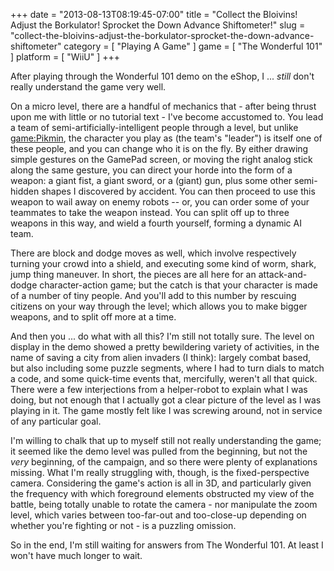 +++
date = "2013-08-13T08:19:45-07:00"
title = "Collect the Bloivins!  Adjust the Borkulator!  Sprocket the Down Advance Shiftometer!"
slug = "collect-the-bloivins-adjust-the-borkulator-sprocket-the-down-advance-shiftometer"
category = [ "Playing A Game" ]
game = [ "The Wonderful 101" ]
platform = [ "WiiU" ]
+++

After playing through the Wonderful 101 demo on the eShop, I ... <i>still</i> don't really understand the game very well.

On a micro level, there are a handful of mechanics that - after being thrust upon me with little or no tutorial text - I've become accustomed to.  You lead a team of semi-artificially-intelligent people through a level, but unlike <game:Pikmin>, the character you play as (the team's "leader") is itself one of these people, and you can change who it is on the fly.  By either drawing simple gestures on the GamePad screen, or moving the right analog stick along the same gesture, you can direct your horde into the form of a weapon: a giant fist, a giant sword, or a (giant) gun, plus some other semi-hidden shapes I discovered by accident.  You can then proceed to use this weapon to wail away on enemy robots -- or, you can order some of your teammates to take the weapon instead.  You can split off up to three weapons in this way, and wield a fourth yourself, forming a dynamic AI team.

There are block and dodge moves as well, which involve respectively turning your crowd into a shield, and executing some kind of worm, shark, jump thing maneuver.  In short, the pieces are all here for an attack-and-dodge character-action game; but the catch is that your character is made of a number of tiny people.  And you'll add to this number by rescuing citizens on your way through the level; which allows you to make bigger weapons, and to split off more at a time.

And then you ... do what with all this?  I'm still not totally sure.  The level on display in the demo showed a pretty bewildering variety of activities, in the name of saving a city from alien invaders (I think): largely combat based, but also including some puzzle segments, where I had to turn dials to match a code, and some quick-time events that, mercifully, weren't all that quick.  There were a few interjections from a helper-robot to explain what I was doing, but not enough that I actually got a clear picture of the level as I was playing in it.  The game mostly felt like I was screwing around, not in service of any particular goal.

I'm willing to chalk that up to myself still not really understanding the game; it seemed like the demo level was pulled from the beginning, but not the <i>very</i> beginning, of the campaign, and so there were plenty of explanations missing.  What I'm really struggling with, though, is the fixed-perspective camera.  Considering the game's action is all in 3D, and particularly given the frequency with which foreground elements obstructed my view of the battle, being totally unable to rotate the camera - nor manipulate the zoom level, which varies between too-far-out and too-close-up depending on whether you're fighting or not - is a puzzling omission.

So in the end, I'm still waiting for answers from The Wonderful 101.  At least I won't have much longer to wait.